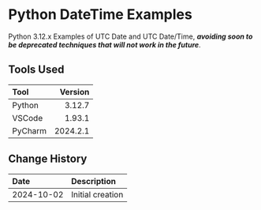 # Python DateTime Examples 
Python 3.12.x Examples of UTC Date and UTC Date/Time,
**_avoiding soon to be deprecated techniques that will not work in the future_**.

## Tools Used

| Tool      |  Version |
|:----------|---------:|
| Python    |   3.12.7 |
| VSCode    |   1.93.1 |
| PyCharm   | 2024.2.1 |

## Change History

| Date       | Description                                                                        |
|:-----------|:-----------------------------------------------------------------------------------|
| 2024-10-02 | Initial creation                                                                   |